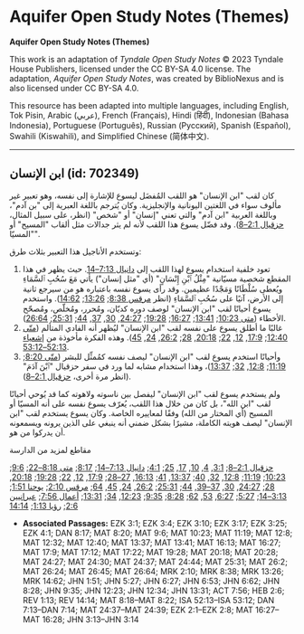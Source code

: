 # Aquifer Open Study Notes (Themes)

**Aquifer Open Study Notes (Themes)**

This work is an adaptation of *Tyndale Open Study Notes* © 2023 Tyndale House Publishers, licensed under the CC BY\-SA 4\.0 license. The adaptation, *Aquifer Open Study Notes*, was created by BiblioNexus and is also licensed under CC BY\-SA 4\.0\.

This resource has been adapted into multiple languages, including English, Tok Pisin, Arabic (عربي), French (Français), Hindi (हिंदी), Indonesian (Bahasa Indonesia), Portuguese (Português), Russian (Русский), Spanish (Español), Swahili (Kiswahili), and Simplified Chinese (简体中文).



--------------------------------

## ابن الإنسان (id: 702349)

كان لقب "ابن الإنسان" هو اللقب المُفضَل ليسوع للإشارة إلى نفسه، وهو تعبير غير مألوف سواء في اللغتين اليونانية والإنجليزية. وكان يُترجم باللغة العبرية إلى "بن آدم"، وباللغة العربية "ابن آدم" والتي تعني "إنسان" أو "شخص" (انظر، على سبيل المثال، [حزقيال 2:1–8](https://ref.ly/Ezek2:1-Ezek2:8)). وقد فضّل يسوع هذا اللقب لأنه لم يثر جدالات مثل ألقاب "المسيح" أو "المسيّا".

وتستخدم الأناجيل هذا التعبير بثلاث طرق:

1. تعود خلفية استخدام يسوع لهذا اللقب إلى [دانيال 7:13–14](https://ref.ly/Dan7:13-Dan7:14). حيث يظهر في هذا المقطع شخصية مسيّانية "مِثْلُ ٱبْنِ إِنْسَانٍ" (أي "مثل إنسان") يأتي مَعَ سُحُبِ ٱلسَّمَاءِ ويُعطى سُلْطَانًا وَمَجْدًا عظيمين. وقد رأى يسوع نفسه باعتباره هو من سيرجع ثانية إلى الأرض، آتيًا على سُحُبِ ٱلسَّمَاءِ (انظر [مرقس 8:38](https://ref.ly/Mark8:38); [13:26](https://ref.ly/Mark13:26); [14:62](https://ref.ly/Mark14:62)). واستخدم يسوع أحيانًا لقب "ابن الإنسان" لوصف دوره كديّان، ومُحرر، ومُخلّص، ومُصحّح الأخطاء ([متى 10:23](https://ref.ly/Matt10:23); [13:41](https://ref.ly/Matt13:41); [16:27](https://ref.ly/Matt16:27); [19:28](https://ref.ly/Matt19:28); [24:27](https://ref.ly/Matt24:27), [30](https://ref.ly/Matt24:30), [37](https://ref.ly/Matt24:37), [44](https://ref.ly/Matt24:44); [25:31](https://ref.ly/Matt25:31); [26:64](https://ref.ly/Matt26:64)).
2. غالبًا ما أطلق يسوع على نفسه لقب "ابن الإنسان" ليُظهر أنه الفادي المتألم ([متّى 12:40](https://ref.ly/Matt12:40); [17:9](https://ref.ly/Matt17:9), [12](https://ref.ly/Matt17:12), [22](https://ref.ly/Matt17:22); [20:18](https://ref.ly/Matt20:18), [28](https://ref.ly/Matt20:28); [26:2](https://ref.ly/Matt26:2), [24](https://ref.ly/Matt26:24), [45](https://ref.ly/Matt26:45)). وهذه الفكرة مأخوذة من [إشعياء 52:13–53:12](https://ref.ly/Isa52:13-Isa53:12).
3. وأحيانًا استخدم يسوع لقب "ابن الإنسان" ليصف نفسه كمُمثِّل للبشر ([متّى 8:20](https://ref.ly/Matt8:20); [11:19](https://ref.ly/Matt11:19); [12:8](https://ref.ly/Matt12:8), [32](https://ref.ly/Matt12:32); [13:37](https://ref.ly/Matt13:37))، وهذا استخدام مشابه لما ورد في سفر حزقيال "ٱبْنَ آدَمَ" (انظر مرة أخرى، [حزقيال 2:1–8](https://ref.ly/Ezek2:1-Ezek2:8)).

ولم يستخدم يسوع لقب "ابن الإنسان" ليفصل بين ناسوته ولاهوته كما قد يُوحي أحيانًا لقب "ابن الله"، بل كان من خلال هذا اللقب، يُعرّف يسوع نفسه على أنه المسيّا أو المسيح (أي المختار من الله) وفقًا لمعاييره الخاصة. وكان يسوع يستخدم لقب "ابن الإنسان" ليصف هويته الكاملة، مشيرًا بشكل ضمني أنه ينبغي على الذين يرونه ويسمعونه أن يدركوا من هو.

مقاطع لمزيد من الدارسة

[حزقيال 2:1–8](https://ref.ly/Ezek2:1-Ezek2:8); [3:1](https://ref.ly/Ezek3:1), [4](https://ref.ly/Ezek3:4), [10](https://ref.ly/Ezek3:10), [17](https://ref.ly/Ezek3:17), [25](https://ref.ly/Ezek3:25); [4:1](https://ref.ly/Ezek4:1); [دانيال 7:13–14](https://ref.ly/Dan7:13-Dan7:14); [8:17](https://ref.ly/Dan8:17); [متى 8:18–22](https://ref.ly/Matt8:18-Matt8:22); [9:6](https://ref.ly/Matt9:6); [10:23](https://ref.ly/Matt10:23); [11:19](https://ref.ly/Matt11:19); [12:8](https://ref.ly/Matt12:8), [32](https://ref.ly/Matt12:32), [40](https://ref.ly/Matt12:40); [13:37](https://ref.ly/Matt13:37), [41](https://ref.ly/Matt13:41); [16:13](https://ref.ly/Matt16:13), [27–28](https://ref.ly/Matt16:27-Matt16:28); [17:9](https://ref.ly/Matt17:9), [12](https://ref.ly/Matt17:12), [22](https://ref.ly/Matt17:22); [19:28](https://ref.ly/Matt19:28); [20:18](https://ref.ly/Matt20:18), [28](https://ref.ly/Matt20:28); [24:27](https://ref.ly/Matt24:27), [30](https://ref.ly/Matt24:30), [37–39](https://ref.ly/Matt24:37-Matt24:39), [44](https://ref.ly/Matt24:44); [25:31](https://ref.ly/Matt25:31); [26:2](https://ref.ly/Matt26:2), [24](https://ref.ly/Matt26:24), [45](https://ref.ly/Matt26:45), [64](https://ref.ly/Matt26:64); [مرقس 2:10](https://ref.ly/Mark2:10); [يوحنا 1:51](https://ref.ly/John1:51); [3:13–14](https://ref.ly/John3:13-John3:14); [5:27](https://ref.ly/John5:27); [6:27](https://ref.ly/John6:27), [53](https://ref.ly/John6:53), [62](https://ref.ly/John6:62); [8:28](https://ref.ly/John8:28); [9:35](https://ref.ly/John9:35); [12:23](https://ref.ly/John12:23), [34](https://ref.ly/John12:34); [13:31](https://ref.ly/John13:31); [أعمال 7:56](https://ref.ly/Acts7:56); [عبرانيين 2:6](https://ref.ly/Heb2:6); [رؤيا 1:13](https://ref.ly/Rev1:13); [14:14](https://ref.ly/Rev14:14)

* **Associated Passages:** EZK 3:1; EZK 3:4; EZK 3:10; EZK 3:17; EZK 3:25; EZK 4:1; DAN 8:17; MAT 8:20; MAT 9:6; MAT 10:23; MAT 11:19; MAT 12:8; MAT 12:32; MAT 12:40; MAT 13:37; MAT 13:41; MAT 16:13; MAT 16:27; MAT 17:9; MAT 17:12; MAT 17:22; MAT 19:28; MAT 20:18; MAT 20:28; MAT 24:27; MAT 24:30; MAT 24:37; MAT 24:44; MAT 25:31; MAT 26:2; MAT 26:24; MAT 26:45; MAT 26:64; MRK 2:10; MRK 8:38; MRK 13:26; MRK 14:62; JHN 1:51; JHN 5:27; JHN 6:27; JHN 6:53; JHN 6:62; JHN 8:28; JHN 9:35; JHN 12:23; JHN 12:34; JHN 13:31; ACT 7:56; HEB 2:6; REV 1:13; REV 14:14; MAT 8:18–MAT 8:22; ISA 52:13–ISA 53:12; DAN 7:13–DAN 7:14; MAT 24:37–MAT 24:39; EZK 2:1–EZK 2:8; MAT 16:27–MAT 16:28; JHN 3:13–JHN 3:14

